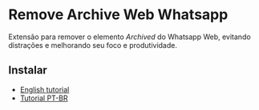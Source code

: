 # Remove Archive Web Whatsapp

Extensão para remover o elemento _Archived_ do Whatsapp Web, evitando distrações e melhorando seu foco e produtividade.


## Instalar


* [English tutorial](https://www.cnet.com/tech/services-and-software/how-to-install-chrome-extensions-manually/)
* [Tutorial PT-BR](https://canaltech.com.br/navegadores/como-instalar-extensao-no-google-chrome-manualmente/)


